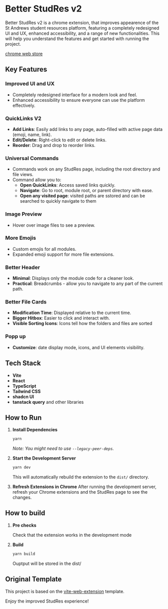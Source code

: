 # Better StudRes v2

Better StudRes v2 is a chrome extension, that improves appearence of the St Andrews student resources platform, featuring a completely redesigned UI and UX, enhanced accessibility, and a range of new functionalities. This will help you understand the features and get started with running the project.

[chrome web store](https://chromewebstore.google.com/detail/better-studres/kamnhbpjhhhjlbandgpngdnplledombg)

## Key Features

### Improved UI and UX

-   Completely redesigned interface for a modern look and feel.
-   Enhanced accessibility to ensure everyone can use the platform effectively.

### QuickLinks V2

-   **Add Links**: Easily add links to any page, auto-filled with active page data (emoji, name, link).
-   **Edit/Delete**: Right-click to edit or delete links.
-   **Reorder**: Drag and drop to reorder links.

### Universal Commands

-   Commands work on any StudRes page, including the root directory and file views.
-   Command allow you to:
    -   **Open QuickLinks**: Access saved links quickly.
    -   **Navigate**: Go to root, module root, or parent directory with ease.
    -   **Open any visited page**: visited paths are sstored and can be searched to quickly navigate to them

### Image Preview

-   Hover over image files to see a preview.

### More Emojis

-   Custom emojis for all modules.
-   Expanded emoji support for more file extensions.

### Better Header

-   **Minimal**: Displays only the module code for a cleaner look.
-   **Practical**: Breadcrumbs - allow you to navigate to any part of the current path.

### Better File Cards

-   **Modification Time**: Displayed relative to the current time.
-   **Bigger Hitbox**: Easier to click and interact with.
-   **Visible Sorting Icons**: Icons tell how the folders and files are sorted

### Popp up

-   **Customize**: date display mode, icons, and UI elements visibility.

## Tech Stack

-   **Vite**
-   **React**
-   **TypeScript**
-   **Tailwind CSS**
-   **shadcn UI**
-   **tanstack query** and other libraries

## How to Run

1. **Install Dependencies**

    ```bash
    yarn
    ```

    _Note: You might need to use `--legacy-peer-deps`._

2. **Start the Development Server**

    ```bash
    yarn dev
    ```

    This will automatically rebuild the extension to the `dist/` directory.

3. **Refresh Extensions in Chrome**
   After running the development server, refresh your Chrome extensions and the StudRes page to see the changes.

## How to build

1. **Pre checks**

    Check that the extension works in the development mode

2. **Build**

    ```bash
    yarn build
    ```

    Ouptput will be stored in the dist/

## Original Template

This project is based on the [vite-web-extension](https://github.com/JohnBra/vite-web-extension) template.

Enjoy the improved StudRes experience!
